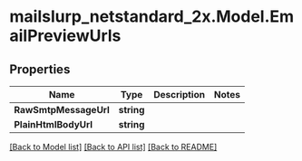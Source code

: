 # mailslurp_netstandard_2x.Model.EmailPreviewUrls

## Properties

Name | Type | Description | Notes
------------ | ------------- | ------------- | -------------
**RawSmtpMessageUrl** | **string** |  | 
**PlainHtmlBodyUrl** | **string** |  | 

[[Back to Model list]](../README#documentation-for-models) [[Back to API list]](../README#documentation-for-api-endpoints) [[Back to README]](../README)

